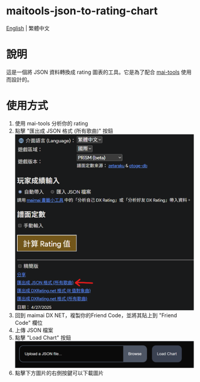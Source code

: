 # maitools-json-to-rating-chart

[English](README.md) | 繁體中文

# 說明

這是一個將 JSON 資料轉換成 rating 圖表的工具。它是為了配合 [mai-tools](https://github.com/myjian/mai-tools) 使用而設計的。

# 使用方式

1. 使用 mai-tools 分析你的 rating
2. 點擊 "匯出成 JSON 格式 (所有歌曲)" 按鈕
   ![Step2](/public/README_ASSETS/step2_tw.png)
3. 回到 maimai DX NET，複製你的Friend Code，並將其貼上到 "Friend Code" 欄位
4. 上傳 JSON 檔案
5. 點擊 "Load Chart" 按鈕
   ![Step3-4](public/README_ASSETS/step_4_5_en.png)
6. 點擊下方圖片的右側按鍵可以下載圖片
